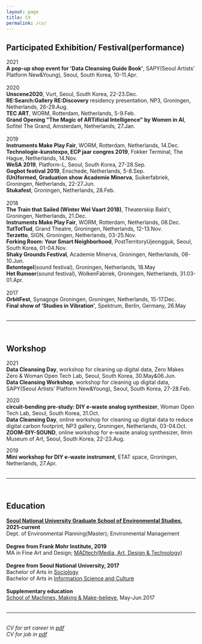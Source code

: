 ```yaml
---
layout: page
title: CV
permalink: /cv/
---
```


<h2>Participated Exhibition/ Festival(performance)</h2>

2021<br>
<b>A pop-up shop event for 'Data Cleansing Guide Book'</b>, SAPY(Seoul Artists’ Platform New&Young), Seoul, South Korea, 10-11.Apr.<br>
<br>
2020<br>
<b>Unscene2020</b>, Vurt, Seoul, South Korea, 22-23.Dec.<br>
<b>RE:Search:Gallery RE:Discovery</b> residency presentation, NP3, Groningen, Netherlands, 26-29.Aug.<br>
<b>TEC ART</b>, WORM, Rotterdam, Netherlands, 5-9.Feb.<br>
<b>Grand Opening "The Magic of ARTificial Intelligence" by Women in AI</b>, Sofitel The Grand, Amsterdam, Netherlands, 27.Jan.<br>
<br>
2019<br>
<b>Instruments Make Play Fair</b>, WORM, Rotterdam, Netherlands, 14.Dec.<br>
<b>Technologie-kunstexpo, ECP jaar congres 2019</b>, Fokker Terminal, The Hague, Netherlands, 14.Nov.<br>
<b>WeSA 2019</b>, Platform-L, Seoul, South Korea, 27-28.Sep.<br>
<b>Gogbot festival 2019</b>, Enschede, Netherlands, 5-8.Sep.<br>
<b>(Un)formed, Graduation show Academie Minerva</b>, Suikerfabriek, Groningen, Netherlands, 22-27.Jun.<br>
<b>Stukafest</b>, Groningen, Netherlands, 28.Feb. <br>
<br>
2018<br>
<b>The Train that Sailed (Winter Wel Vaart 2018)</b>, Theaterskip Bald'r, Groningen, Netherlands, 21.Dec.<br>
<b>Instruments Make Play Fair</b>, WORM, Rotterdam, Netherlands, 08.Dec.<br>
<b>TutTotTud</b>, Grand Theatre, Groningen, Netherlands, 12-13.Nov.<br>
<b>Terzetto</b>, SIGN, Groningen, Netherlands, 03-25.Nov.<br>
<b>Forking Room: Your Smart Neighborhood</b>, PostTerritoryUjeongguk, Seoul, South Korea, 01-04.Nov.<br>
<b>Shaky Grounds Festival</b>, Academie Minerva, Groningen, Netherlands, 08-10.Jun.<br>
<b>Betontegel</b>(sound festival), Groningen, Netherlands, 18.May<br>
<b>Het Rumoer</b>(sound festival), WolkenFabriek, Groningen, Netherlands, 31.03-01.Apr.<br>
<br>
2017<br>
<b>OrbitFest</b>, Synagoge Groningen, Groningen, Netherlands, 15-17.Dec.<br>
<b>Final show of ‘Studies in Vibration’</b>, Spektrum, Berlin, Germany, 26.May<br><br/>

<hr/>
<br>
<h2>Workshop</h2>
2021<br>
<b>Data Cleansing Day</b>, workshop for cleaning up digital data, Zero Makes Zero & Woman Open Tech Lab, Seoul, South Korea, 30.May&06.Jun.<br>
<b>Data Cleansing Workshop</b>, workshop for cleaning up digital data, SAPY(Seoul Artists’ Platform New&Young), Seoul, South Korea, 27-28.Feb.<br>

2020<br>
<b>circuit-bending pre-study: DIY e-waste analog synthesizer</b>, Woman Open Tech Lab, Seoul, South Korea, 31.Oct.<br>
<b>Data Cleansing Day</b>, online workshop for cleaning up digital data to reduce digital carbon footprint, NP3 gallery, Groningen, Netherlands, 03-04.Oct.<br>
<b>ZOOM-DIY-SOUND</b>, online workshop for e-waste analog synthesizer, Ilmin Museum of Art, Seoul, South Korea, 22-23.Aug.<br>

2019<br>
<b>Mini workshop for DIY e-waste instrument</b>, ETAT space, Groningen, Netherlands, 27.Apr.
<br><br>

<hr/>
<!-- <table>
<tr>
<th>Skills</th>
<th> </th>
</tr>
<tr>
<td>Processing P5.js</td>
<td><i>advanced</i></td>
</tr>
<tr>
<td>Arduino</td>
<td><i>advanced</i></td>
</tr>
<tr>
<td>MaxMSP</td>
<td><i>advanced</i></td>
</tr>
<tr>
<td>HTML CSS</td>
<td><i>advanced</i></td>
</tr>
<tr>
<td>Github</td>
<td><i>advanced</i></td>
</tr>
</table> -->
<br>
<h2>Education</h2>
<strong><a href="https://gses.snu.ac.kr/" target="blank">Seoul National University Graduate School of Environmental Studies</a>, 2021-current</strong>
<br>
Dept. of Environmental Planning(Master); Environmental Management
<br><br>
<strong>Degree from Frank Mohr Institute, 2019</strong>
<br>
MA in Fine Art and Design; <a href="http://fmi.academieminerva.nl/Programs/MADtech" target="blank">MADtech(Media, Art, Design & Technology)</a>
<br><br>
<strong>Degree from Seoul National University, 2017</strong>
<br>
Bachelor of Arts in <a href="http://sociology.snu.ac.kr/eng" target="blank">Sociology</a>
<br>
Bachelor of Arts in <a href="http://isc.snu.ac.kr/" target="blank">Information Science and Culture</a>
<br><br>
<strong>Supplementary education</strong>
<br>
<a href="http://schoolofma.org/" target="blank">School of Machines, Making & Make-believe</a>, May-Jun.2017
<br><br>

<hr/>
<br/>
<i>CV for art career in <a href="https://lucid2713.github.io/works/CVmina.pdf" target="blank">pdf</a></i>
<br/>
<i>CV for job in <a href="https://lucid2713.github.io/works/CVjob_mina.pdf" target="blank">pdf</a></i>

<br/><br/><br/>


<span class="contacticon center">
	<a href="mina.vitamina@posteo.net"><i class="fa fa-envelope-square"></i></a>
	<a href="https://github.com/lucid2713/" target="_blank"><i class="fa fa-github-square"></i></a>
	<a href="https://www.linkedin.com" target="_blank"><i class="fa fa-linkedin-square"></i></a>
	<a href="https://vimeo.com/user38129979/videos" target="_blank"><i class="fa fa-vimeo-square"></i></a>
	<a href="https://www.facebook.com/lucid2713" target="_blank"><i class="fa fa-facebook-official"></i></a>
</span>
